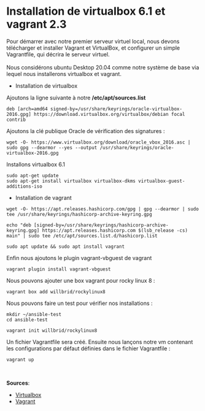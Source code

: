 # Installation de virtualbox 6.1 et vagrant 2.3
Pour démarrer avec notre premier serveur virtuel local, nous devons télécharger et installer Vagrant et VirtualBox, et configurer un simple Vagrantfile, qui décrira le serveur virtuel.
<br><br>
Nous considérons ubuntu Desktop 20.04 comme notre système de base via lequel nous installerons virtualbox et vagrant.

- Installation de virtualbox

Ajoutons la ligne suivante à notre **/etc/apt/sources.list**
```
deb [arch=amd64 signed-by=/usr/share/keyrings/oracle-virtualbox-2016.gpg] https://download.virtualbox.org/virtualbox/debian focal contrib
```

Ajoutons la clé publique Oracle de vérification des signatures :
```
wget -O- https://www.virtualbox.org/download/oracle_vbox_2016.asc | sudo gpg --dearmor --yes --output /usr/share/keyrings/oracle-virtualbox-2016.gpg
```

Installons virtualbox 6.1
```
sudo apt-get update
sudo apt-get install virtualbox virtualbox-dkms virtualbox-guest-additions-iso
```

- Installation de vagrant
```
wget -O- https://apt.releases.hashicorp.com/gpg | gpg --dearmor | sudo tee /usr/share/keyrings/hashicorp-archive-keyring.gpg
```

```
echo "deb [signed-by=/usr/share/keyrings/hashicorp-archive-keyring.gpg] https://apt.releases.hashicorp.com $(lsb_release -cs) main" | sudo tee /etc/apt/sources.list.d/hashicorp.list
```

```
sudo apt update && sudo apt install vagrant
```

Enfin nous ajoutons le plugin vagrant-vbguest de vagrant
```
vagrant plugin install vagrant-vbguest
```

Nous pouvons ajouter une box vagrant pour rocky linux 8 :
```
vagrant box add willbrid/rockylinux8
```

Nous pouvons faire un test pour vérifier nos installations :
```
mkdir ~/ansible-test
cd ansible-test
```

```
vagrant init willbrid/rockylinux8
```

Un fichier Vagrantfile sera créé. Ensuite nous lançons notre vm contenant les configurations par défaut définies dans le fichier Vagrantfile :
```
vagrant up
```

<br>

**Sources**: 
- [Virtualbox](https://www.virtualbox.org/wiki/Linux_Downloads)
- [Vagrant](https://www.vagrantup.com/downloads)
